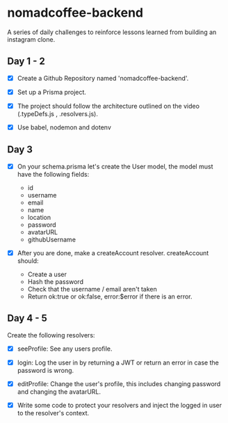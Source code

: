 # nomadcoffee-backend

A series of daily challenges to reinforce lessons learned from building an instagram clone.

## Day 1 - 2

- [x] Create a Github Repository named 'nomadcoffee-backend'.

- [x] Set up a Prisma project.

- [x] The project should follow the architecture outlined on the video (.typeDefs.js , .resolvers.js).

- [x] Use babel, nodemon and dotenv

## Day 3

- [x] On your schema.prisma let's create the User model, the model must have the following fields:

  - id
  - username
  - email
  - name
  - location
  - password
  - avatarURL
  - githubUsername

- [x] After you are done, make a createAccount resolver. createAccount should:

  - Create a user
  - Hash the password
  - Check that the username / email aren't taken
  - Return ok:true or ok:false, error:$error if there is an error.

## Day 4 - 5

Create the following resolvers:

- [x] seeProfile: See any users profile.

- [x] login: Log the user in by returning a JWT or return an error in case the password is wrong.

- [x] editProfile: Change the user's profile, this includes changing password and changing the avatarURL.

- [x] Write some code to protect your resolvers and inject the logged in user to the resolver's context.
